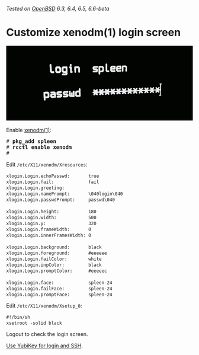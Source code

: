 _Tested on [OpenBSD](/openbsd/) 6.3, 6.4, 6.5, 6.6-beta_

# Customize xenodm(1) login screen

![login screen](xenodm.png)

Enable [xenodm(1)](https://man.openbsd.org/xenodm.1):

<pre>
# <b>pkg_add spleen</b>
# <b>rcctl enable xenodm</b>
#
</pre>

Edit `/etc/X11/xenodm/Xresources`:

	xlogin.Login.echoPasswd:       true
	xlogin.Login.fail:             fail
	xlogin.Login.greeting:
	xlogin.Login.namePrompt:       \040login\040
	xlogin.Login.passwdPrompt:     passwd\040

	xlogin.Login.height:           180
	xlogin.Login.width:            500
	xlogin.Login.y:                320
	xlogin.Login.frameWidth:       0
	xlogin.Login.innerFramesWidth: 0

	xlogin.Login.background:       black
	xlogin.Login.foreground:       #eeeeee
	xlogin.Login.failColor:        white
	xlogin.Login.inpColor:         black
	xlogin.Login.promptColor:      #eeeeec

	xlogin.Login.face:             spleen-24
	xlogin.Login.failFace:         spleen-24
	xlogin.Login.promptFace:       spleen-24

Edit `/etc/X11/xenodm/Xsetup_0`:

	#!/bin/sh
	xsetroot -solid black

Logout to check the login screen.

[Use YubiKey for login and SSH](/openbsd/yubikey.html).
